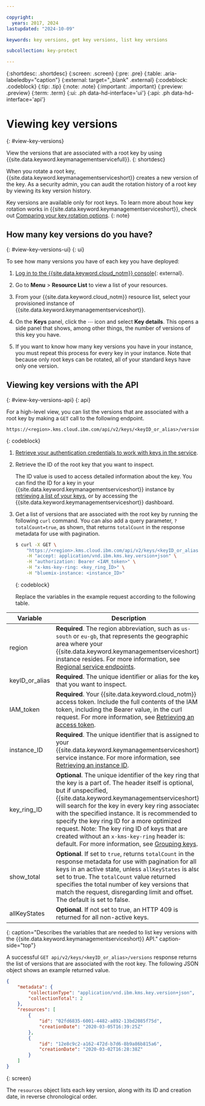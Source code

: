 ```yaml
---

copyright:
  years: 2017, 2024
lastupdated: "2024-10-09"

keywords: key versions, get key versions, list key versions

subcollection: key-protect

---
```


{:shortdesc: .shortdesc}
{:screen: .screen}
{:pre: .pre}
{:table: .aria-labeledby="caption"}
{:external: target="_blank" .external}
{:codeblock: .codeblock}
{:tip: .tip}
{:note: .note}
{:important: .important}
{:preview: .preview}
{:term: .term}
{:ui: .ph data-hd-interface='ui'}
{:api: .ph data-hd-interface='api'}

# Viewing key versions
{: #view-key-versions}

View the versions that are associated with a root key by using {{site.data.keyword.keymanagementservicefull}}.
{: shortdesc}

When you rotate a root key, {{site.data.keyword.keymanagementserviceshort}} creates a new version of the key. As a security admin, you can audit the rotation history of a root key by viewing its key version history.

Key versions are available only for root keys. To learn more about how key rotation works in {{site.data.keyword.keymanagementserviceshort}}, check out [Comparing your key rotation options](/docs/key-protect?topic=key-protect-key-rotation#compare-key-rotation-options).
{: note}

## How many key versions do you have?
{: #view-key-versions-ui}
{: ui}

To see how many versions you have of each key you have deployed:

1. [Log in to the {{site.data.keyword.cloud_notm}} console](/login/){: external}.

2. Go to **Menu** &gt; **Resource List** to view a list of your resources.

3. From your {{site.data.keyword.cloud_notm}} resource list, select your provisioned instance of {{site.data.keyword.keymanagementserviceshort}}.

4. On the **Keys** panel, click the ⋯ icon and select **Key details**. This opens a side panel that shows, among other things, the number of versions of this key you have.

5. If you want to know how many key versions you have in your instance, you must repeat this process for every key in your instance. Note that because only root keys can be rotated, all of your standard keys have only one version.

## Viewing key versions with the API
{: #view-key-versions-api}
{: api}

For a high-level view, you can list the versions that are associated with a root
key by making a `GET` call to the following endpoint.

```plaintext
https://<region>.kms.cloud.ibm.com/api/v2/keys/<keyID_or_alias>/versions
```
{: codeblock}

1. [Retrieve your authentication credentials to work with keys in the service](/docs/key-protect?topic=key-protect-set-up-api).

2. Retrieve the ID of the root key that you want to inspect.

    The ID value is used to access detailed information about the key. You can
    find the ID for a key in your
    {{site.data.keyword.keymanagementserviceshort}} instance by
    [retrieving a list of your keys](/docs/key-protect?topic=key-protect-view-keys),
    or by accessing the {{site.data.keyword.keymanagementserviceshort}}
    dashboard.

3. Get a list of versions that are associated with the root key by running the
    following `curl` command. You can also add a query parameter, `?totalCount=true`, as shown, that returns `totalCount` in the response metadata for use with pagination.

    ```sh
    $ curl -X GET \
        "https://<region>.kms.cloud.ibm.com/api/v2/keys/<keyID_or_alias>/versions?totalCount=<show_total>&allKeyStates=<work_for_keys_in_any_state>" \
        -H "accept: application/vnd.ibm.kms.key.version+json" \
        -H "authorization: Bearer <IAM_token>" \
        -H "x-kms-key-ring: <key_ring_ID>" \
        -H "bluemix-instance: <instance_ID>"
    ```
    {: codeblock}

    Replace the variables in the example request according to the following
    table.

|Variable|Description|
|--- |--- |
|region|**Required**. The region abbreviation, such as `us-south` or `eu-gb`, that represents the geographic area where your {{site.data.keyword.keymanagementserviceshort}} instance resides. For more information, see [Regional service endpoints](/docs/key-protect?topic=key-protect-regions#service-endpoints).|
|keyID_or_alias|**Required**. The unique identifier or alias for the key that you want to inspect.|
|IAM_token|**Required**. Your {{site.data.keyword.cloud_notm}} access token. Include the full contents of the IAM token, including the Bearer value, in the curl request. For more information, see [Retrieving an access token](/docs/key-protect?topic=key-protect-retrieve-access-token).|
|instance_ID|**Required**. The unique identifier that is assigned to your {{site.data.keyword.keymanagementserviceshort}} service instance. For more information, see [Retrieving an instance ID](/docs/key-protect?topic=key-protect-retrieve-instance-ID).|
|key_ring_ID|**Optional**. The unique identifier of the key ring that the key is a part of. The header itself is optional, but if unspecified, {{site.data.keyword.keymanagementserviceshort}} will search for the key in every key ring associated with the specified instance. It is recommended to specify the key ring ID for a more optimized request. Note: The key ring ID of keys that are created without an `x-kms-key-ring` header is: default. For more information, see [Grouping keys](/docs/key-protect?topic=key-protect-grouping-keys).|
|show_total|**Optional**. If set to `true`, returns `totalCount` in the response metadata for use with pagination for all keys in an active state, unless `allKeyStates` is also set to true. The `totalCount` value returned specifies the total number of key versions that match the request, disregarding limit and offset. The default is set to false.|
|allKeyStates|**Optional**. If not set to true, an HTTP 409 is returned for all non-active keys.
{: caption="Describes the variables that are needed to list key versions with the {{site.data.keyword.keymanagementserviceshort}} API." caption-side="top"}

A successful `GET api/v2/keys/<keyID_or_alias>/versions` response returns the list
of versions that are associated with the root key. The following JSON object
shows an example returned value.

```json
{
    "metadata": {
        "collectionType": "application/vnd.ibm.kms.key.version+json",
        "collectionTotal": 2
    },
    "resources": [
        {
            "id": "02fd6835-6001-4482-a892-13bd2085f75d",
            "creationDate": "2020-03-05T16:39:25Z"
        },
        {
            "id": "12e8c9c2-a162-472d-b7d6-8b9a86b815a6",
            "creationDate": "2020-03-02T16:28:38Z"
        }
    ]
}
```
{: screen}

The `resources` object lists each key version, along with its ID and
creation date, in reverse chronological order.
